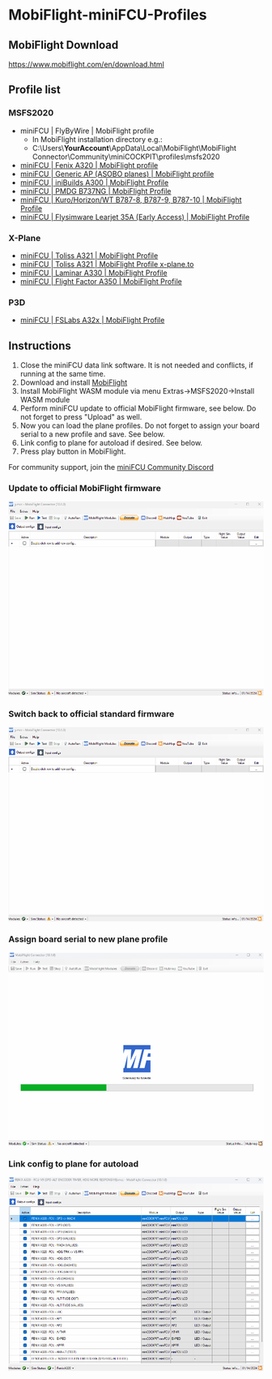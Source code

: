 # MobiFlight-miniFCU-Profiles

## MobiFlight Download
https://www.mobiflight.com/en/download.html

## Profile list

### MSFS2020
- miniFCU | FlyByWire | MobiFlight profile
  - In MobiFlight installation directory e.g.:
  - C:\Users\\**YourAccount**\AppData\Local\MobiFlight\MobiFlight Connector\Community\miniCOCKPIT\profiles\msfs2020
- [miniFCU | Fenix A320 | MobiFlight profile](https://flightsim.to/file/67139/fenix-a320-minicockpit-minifcu-mobiflight-profile-quartz-displays-full-installation)
- [miniFCU | Generic AP (ASOBO planes) | MobiFlight profile](https://flightsim.to/file/67143/generic-ap-asobo-planes-minicockpit-minifcu-mobiflight-profile-full-installation)
- [miniFCU | iniBuilds A300 | MobiFlight Profile](https://flightsim.to/file/66522/minifcu-inibuilds-a300-profile)
- [miniFCU | PMDG B737NG | MobiFlight Profile](https://flightsim.to/file/66653/pmdg-b737ng-minicockpit-minifcu-mobiflight-profiles)
- [miniFCU | Kuro/Horizon/WT B787-8, B787-9, B787-10 | MobiFlight Profile](https://flightsim.to/file/67371/wt-kuro-horizon-b787-minicockpit-minifcu-mobiflight-profiles)
- [miniFCU | Flysimware Learjet 35A (Early Access) | MobiFlight Profile](https://flightsim.to/file/67951/flysimware-learjet-35a-minicockpit-minifcu-mobiflight-profile)

### X-Plane
- [miniFCU | Toliss A321 | MobiFlight Profile](https://github.com/eric-schalk/MobiFlightProfiles/releases)
- [miniFCU | Toliss A321 | MobiFlight Profile x-plane.to](https://x-plane.to/file/1254/minifcu-mobiflight-profile-for-toliss-a321)
- [miniFCU | Laminar A330 | MobiFlight Profile](https://github.com/eric-schalk/MobiFlightProfiles/releases)
- [miniFCU | Flight Factor A350 | MobiFlight Profile](https://discord.com/channels/608690978081210392/1190043120914665542/1193208598298382417)

### P3D
- [miniFCU | FSLabs A32x | MobiFlight Profile](https://github.com/Koseng/MobiFlight-miniFCU-Profiles/releases/latest)

## Instructions
1) Close the miniFCU data link software. It is not needed and conflicts, if running at the same time.
2) Download and install [MobiFlight](https://www.mobiflight.com/en/download.html)
3) Install MobiFlight WASM module via menu Extras->MSFS2020->Install WASM module
4) Perform miniFCU update to official MobiFlight firmware, see below. Do not forget to press "Upload" as well.
5) Now you can load the plane profiles. Do not forget to assign your board serial to a new profile and save. See below.
6) Link config to plane for autoload if desired. See below.
7) Press play button in MobiFlight.

For community support, join the [miniFCU Community Discord](https://discord.gg/63ypEhYkft)

### Update to official MobiFlight firmware
![Update firmware](doc/UpdateFirmware.gif)

### Switch back to official standard firmware
![Reset firmware](doc/ResetFirmware.gif)

### Assign board serial to new plane profile
![Assign board](doc/AssignBoard.gif)

### Link config to plane for autoload
![Link config](doc/LinkConfig.gif)

